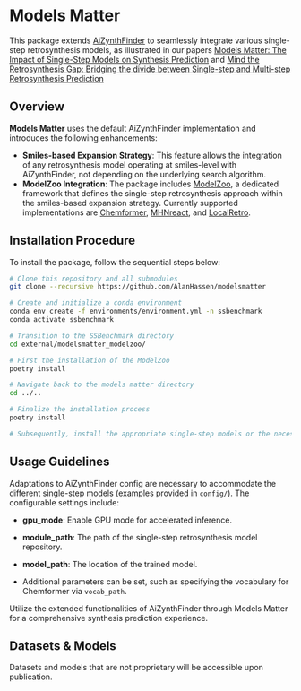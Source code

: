 # Models Matter

This package extends [AiZynthFinder](https://github.com/MolecularAI/aizynthfinder) to seamlessly integrate various single-step retrosynthesis models, as illustrated in our papers [Models Matter: The Impact of Single-Step Models on Synthesis Prediction](https://arxiv.org/abs/2308.05522) and [Mind the Retrosynthesis Gap: Bridging the divide between Single-step and Multi-step Retrosynthesis Prediction](https://openreview.net/forum?id=LjdtY0hM7tf)

## Overview

**Models Matter** uses the default AiZynthFinder implementation and introduces the following enhancements:

- **Smiles-based Expansion Strategy**: This feature allows the integration of any retrosynthesis model operating at smiles-level with AiZynthFinder, not depending on the underlying search algorithm.
- **ModelZoo Integration**: The package includes [ModelZoo](https://github.com/PTorrenPeraire/modelsmatter_modelzoo), a dedicated framework that defines the single-step retrosynthesis approach within the smiles-based expansion strategy. Currently supported implementations are [Chemformer](https://github.com/PTorrenPeraire/aidd_chemformer), [MHNreact](https://github.com/PTorrenPeraire/aidd_mhn_react), and [LocalRetro](https://github.com/AlanHassen/modelsmatter_localretro_hpc).

## Installation Procedure

To install the package, follow the sequential steps below:

```bash
# Clone this repository and all submodules
git clone --recursive https://github.com/AlanHassen/modelsmatter

# Create and initialize a conda environment
conda env create -f environments/environment.yml -n ssbenchmark
conda activate ssbenchmark

# Transition to the SSBenchmark directory
cd external/modelsmatter_modelzoo/

# First the installation of the ModelZoo
poetry install

# Navigate back to the models matter directory
cd ../..

# Finalize the installation process
poetry install

# Subsequently, install the appropriate single-step models or the necessary libraries.
```

## Usage Guidelines

Adaptations to AiZynthFinder config are necessary to accommodate the different single-step models (examples provided in `config/`). The configurable settings include:

- **gpu_mode**: Enable GPU mode for accelerated inference.
  
- **module_path**: The path of the single-step retrosynthesis model repository.
  
- **model_path**: The location of the trained model.

- Additional parameters can be set, such as specifying the vocabulary for Chemformer via `vocab_path`.

Utilize the extended functionalities of AiZynthFinder through Models Matter for a comprehensive synthesis prediction experience.

## Datasets & Models

Datasets and models that are not proprietary will be accessible upon publication.
